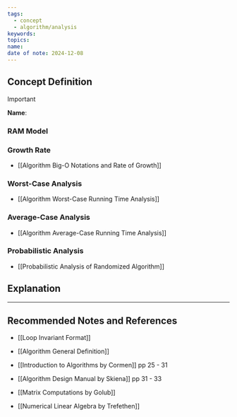 ```yaml
---
tags:
  - concept
  - algorithm/analysis
keywords: 
topics: 
name: 
date of note: 2024-12-08
---
```


## Concept Definition

>[!important]
>**Name**: 

### RAM Model



### Growth Rate

- [[Algorithm Big-O Notations and Rate of Growth]]

### Worst-Case Analysis

- [[Algorithm Worst-Case Running Time Analysis]]

### Average-Case Analysis

- [[Algorithm Average-Case Running Time Analysis]]

### Probabilistic Analysis

- [[Probabilistic Analysis of Randomized Algorithm]]



## Explanation





-----------
##  Recommended Notes and References

- [[Loop Invariant Format]]
- [[Algorithm General Definition]]

- [[Introduction to Algorithms by Cormen]] pp  25 - 31
- [[Algorithm Design Manual by Skiena]] pp 31 - 33
- [[Matrix Computations by Golub]]
- [[Numerical Linear Algebra by Trefethen]]